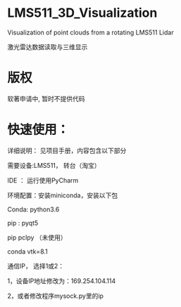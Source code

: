 # LMS511_3D_Visualization
Visualization of point clouds from a rotating LMS511 Lidar

激光雷达数据读取与三维显示

# 版权

软著申请中, 暂时不提供代码


# 快速使用：

详细说明： 见项目手册，内容包含以下部分

需要设备:LMS511， 转台（淘宝）

IDE ： 运行使用PyCharm

环境配置：安装miniconda，安装以下包

Conda: python3.6

pip : pyqt5

pip  pclpy （未使用）

conda vtk=8.1

通信IP， 选择1或2：

1，设备IP地址修改为：169.254.104.114

2，或者修改程序mysock.py里的ip



